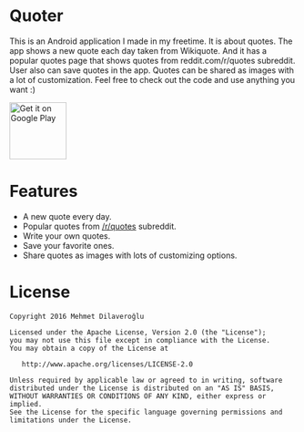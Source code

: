 # Quoter

This is an Android application I made in my freetime. It is about quotes. The app shows a new quote each day taken from Wikiquote. And it has a popular quotes page that shows quotes from reddit.com/r/quotes subreddit. User also can save quotes in the app. Quotes can be shared as images with a lot of customization. Feel free to check out the code and use anything you want :)

<a href='https://play.google.com/store/apps/details?id=co.dilaver.quoter&utm_source=global_co&utm_medium=prtnr&utm_content=Mar2515&utm_campaign=PartBadge&pcampaignid=MKT-Other-global-all-co-prtnr-py-PartBadge-Mar2515-1'>
    <img alt='Get it on Google Play' src='https://play.google.com/intl/en_us/badges/images/generic/en_badge_web_generic.png' height="100" />
</a>

# Features

* A new quote every day.
* Popular quotes from [/r/quotes](https://www.reddit.com/r/quotes) subreddit.
* Write your own quotes.
* Save your favorite ones.
* Share quotes as images with lots of customizing options.

License
=======

	Copyright 2016 Mehmet Dilaveroğlu
    
    Licensed under the Apache License, Version 2.0 (the "License");
    you may not use this file except in compliance with the License.
    You may obtain a copy of the License at

       http://www.apache.org/licenses/LICENSE-2.0

    Unless required by applicable law or agreed to in writing, software
    distributed under the License is distributed on an "AS IS" BASIS,
    WITHOUT WARRANTIES OR CONDITIONS OF ANY KIND, either express or implied.
    See the License for the specific language governing permissions and
    limitations under the License.